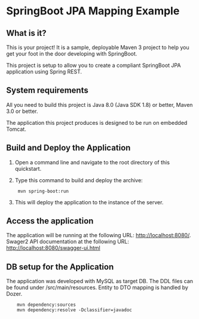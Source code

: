 SpringBoot JPA Mapping Example
==============================

What is it?
-----------

This is your project! It is a sample, deployable Maven 3 project to help you get your foot in the door developing with SpringBoot. 

This project is setup to allow you to create a compliant SpringBoot JPA application using Spring REST. 

System requirements
-------------------

All you need to build this project is Java 8.0 (Java SDK 1.8) or better, Maven 3.0 or better.

The application this project produces is designed to be run on embedded Tomcat. 

Build and Deploy the Application
-------------------------

1. Open a command line and navigate to the root directory of this quickstart.
2. Type this command to build and deploy the archive:

        mvn spring-boot:run

3. This will deploy the application to the instance of the server.


Access the application 
---------------------
 
The application will be running at the following URL: <http://localhost:8080/>.
Swager2 API documentation at the following URL: <http://localhost:8080/swagger-ui.html>



DB setup for the Application
------------------------------------

 The application was developed with MySQL as target DB. 
 The DDL files can be found under /src/main/resources.
 Entity to DTO mapping is handled by Dozer.

        mvn dependency:sources
        mvn dependency:resolve -Dclassifier=javadoc

